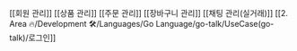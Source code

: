 [[회원 관리]]
[[상품 관리]]
[[주문 관리]]
[[장바구니 관리]]
[[채팅 관리(실거래)]]
[[2. Area 🔥/Development 🛠️/Languages/Go Language/go-talk/UseCase(go-talk)/로그인]]
